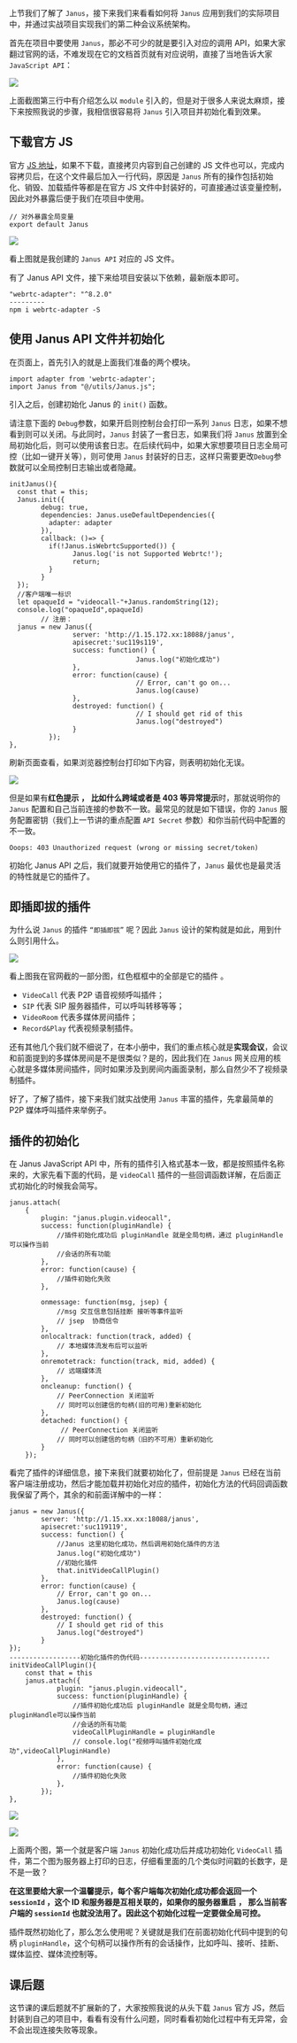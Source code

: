 上节我们了解了 `Janus`，接下来我们来看看如何将 `Janus` 应用到我们的实际项目中，并通过实战项目实现我们的第二种会议系统架构。

首先在项目中要使用 `Janus`，那必不可少的就是要引入对应的调用 API，如果大家翻过官网的话，不难发现在它的文档首页就有对应说明，直接了当地告诉大家 `JavaScript API`：

![](https://p3-juejin.byteimg.com/tos-cn-i-k3u1fbpfcp/b49d980ed0ff415e9969e8283c8492ee~tplv-k3u1fbpfcp-zoom-1.image)

上面截图第三行中有介绍怎么以 `module` 引入的，但是对于很多人来说太麻烦，接下来按照我说的步骤，我相信很容易将 `Janus` 引入项目并初始化看到效果。

## **下载官方** **JS**

官方 [JS 地址](https://github.com/meetecho/janus-gateway/blob/master/html/janus.js)，如果不下载，直接拷贝内容到自己创建的 JS 文件也可以，完成内容拷贝后，在这个文件最后加入一行代码，原因是 `Janus` 所有的操作包括初始化、销毁、加载插件等都是在官方 JS 文件中封装好的，可直接通过该变量控制，因此对外暴露后便于我们在项目中使用。

```
// 对外暴露全局变量
export default Janus
```

![](https://p3-juejin.byteimg.com/tos-cn-i-k3u1fbpfcp/102c2da93a124e0794bcf2b04774b55d~tplv-k3u1fbpfcp-zoom-1.image)

看上图就是我创建的 `Janus API` 对应的 JS 文件。

有了 Janus API 文件，接下来给项目安装以下依赖，最新版本即可。

```
"webrtc-adapter": "^8.2.0"
---------
npm i webrtc-adapter -S
```

## **使用 Janus** **API** **文件并初始化**

在页面上，首先引入的就是上面我们准备的两个模块。

```
import adapter from 'webrtc-adapter';
import Janus from "@/utils/Janus.js";
```

引入之后，创建初始化 Janus 的 `init()` 函数。

请注意下面的 `Debug`参数，如果开启则控制台会打印一系列 `Janus` 日志，如果不想看到则可以关闭。与此同时，`Janus` 封装了一套日志，如果我们将 `Janus` 放置到全局初始化后，则可以使用该套日志。在后续代码中，如果大家想要项目日志全局可控（比如一键开关等），则可使用 `Janus` 封装好的日志，这样只需要更改`Debug`参数就可以全局控制日志输出或者隐藏。

```
initJanus(){
  const that = this;
  Janus.init({
        debug: true,
        dependencies: Janus.useDefaultDependencies({
          adapter: adapter
        }),
        callback: ()=> {
          if(!Janus.isWebrtcSupported()) {
                Janus.log('is not Supported Webrtc!');
                return;
          }
        }
  });
  //客户端唯一标识
  let opaqueId = "videocall-"+Janus.randomString(12);
  console.log("opaqueId",opaqueId)
        // 注册：
  janus = new Janus({
                server: 'http://1.15.172.xx:18088/janus',
                apisecret:'suc119s119',
                success: function() {
                                Janus.log("初始化成功")
                },
                error: function(cause) {
                                // Error, can't go on...
                                Janus.log(cause)
                },
                destroyed: function() {
                                // I should get rid of this
                                Janus.log("destroyed")
                }
          });            
},
```

刷新页面查看，如果浏览器控制台打印如下内容，则表明初始化无误。

![](https://p3-juejin.byteimg.com/tos-cn-i-k3u1fbpfcp/3fe1f83e58da4e56bedee8c47813d003~tplv-k3u1fbpfcp-zoom-1.image)

但是如果有**红色提示** **，** **比如什么跨域或者是 403 等异常提示**时，那就说明你的 `Janus` 配置和自己当前连接的参数不一致。最常见的就是如下错误，你的 `Janus` 服务配置密钥（我们上一节讲的重点配置 `API Secret` 参数）和你当前代码中配置的不一致。

```
Ooops: 403 Unauthorized request (wrong or missing secret/token)
```

初始化 Janus API 之后，我们就要开始使用它的插件了，`Janus` 最优也是最灵活的特性就是它的插件了。

## **即插即拔的插件**

为什么说 `Janus` 的插件 `“即插即拔”` 呢？因此 `Janus` 设计的架构就是如此，用到什么则引用什么。

![](https://p3-juejin.byteimg.com/tos-cn-i-k3u1fbpfcp/8c4f2681194044e8886465e377d6e730~tplv-k3u1fbpfcp-zoom-1.image)

看上图我在官网截的一部分图，红色框框中的全部是它的插件 。

-   `VideoCall` 代表 P2P 语音视频呼叫插件；
-   `SIP` 代表 SIP 服务器插件，可以呼叫转移等等；
-   `VideoRoom` 代表多媒体房间插件；
-   `Record&Play` 代表视频录制插件。

还有其他几个我们就不细说了，在本小册中，我们的重点核心就是**实现会议**，会议和前面提到的多媒体房间是不是很类似？是的，因此我们在 `Janus` 网关应用的核心就是多媒体房间插件，同时如果涉及到房间内画面录制，那么自然少不了视频录制插件。

好了，了解了插件，接下来我们就实战使用 `Janus` 丰富的插件，先拿最简单的 P2P 媒体呼叫插件来举例子。

## **插件的初始化**

在 Janus JavaScript API 中，所有的插件引入格式基本一致，都是按照插件名称来的，大家先看下面的代码，是 `videoCall` 插件的一些回调函数详解，在后面正式初始化的时候我会简写。

```
janus.attach(
    {
        plugin: "janus.plugin.videocall",
        success: function(pluginHandle) {
            //插件初始化成功后 pluginHandle 就是全局句柄，通过 pluginHandle可以操作当前
            //会话的所有功能
        },
        error: function(cause) {
            //插件初始化失败
        },
       
        onmessage: function(msg, jsep) {
            //msg 交互信息包括挂断 接听等事件监听
            // jsep  协商信令
        },
        onlocaltrack: function(track, added) {
            // 本地媒体流发布后可以监听
        },
        onremotetrack: function(track, mid, added) {
            // 远端媒体流
        },
        oncleanup: function() {
            // PeerConnection 关闭监听
            // 同时可以创建信的句柄(旧的可用)重新初始化
        },
        detached: function() {
             // PeerConnection 关闭监听
            // 同时可以创建信的句柄（旧的不可用）重新初始化
        }
    });
```

看完了插件的详细信息，接下来我们就要初始化了，但前提是 `Janus` 已经在当前客户端注册成功，然后才能加载并初始化对应的插件，初始化方法的代码回调函数我保留了两个，其余的和前面详解中的一样：

```
janus = new Janus({
        server: 'http://1.15.xx.xx:18088/janus',
        apisecret:'suc119119',
        success: function() {
            //Janus 这里初始化成功，然后调用初始化插件的方法
            Janus.log("初始化成功")
            //初始化插件
            that.initVideoCallPlugin()
        },
        error: function(cause) {
            // Error, can't go on...
            Janus.log(cause)
        },
        destroyed: function() {
            // I should get rid of this
            Janus.log("destroyed")
        }
});
------------------初始化插件的伪代码---------------------------------
initVideoCallPlugin(){
    const that = this
    janus.attach({
            plugin: "janus.plugin.videocall",
            success: function(pluginHandle) {
                //插件初始化成功后 pluginHandle 就是全局句柄，通过 pluginHandle可以操作当前
                //会话的所有功能
                videoCallPluginHandle = pluginHandle
                // console.log("视频呼叫插件初始化成功",videoCallPluginHandle)
            },
            error: function(cause) {
                //插件初始化失败
            },
        });
},
```

![](https://p3-juejin.byteimg.com/tos-cn-i-k3u1fbpfcp/87e20907c07f44f2b6b07bf2feb5f015~tplv-k3u1fbpfcp-zoom-1.image)

![](https://p3-juejin.byteimg.com/tos-cn-i-k3u1fbpfcp/bb19549c3d704a3cbad95cedea621235~tplv-k3u1fbpfcp-zoom-1.image)

上面两个图，第一个就是客户端 `Janus` 初始化成功后并成功初始化 `VideoCall` 插件，第二个图为服务器上打印的日志，仔细看里面的几个类似时间戳的长数字，是不是一致？

**在这里要给大家一个温馨提示，每个客户端每次初始化成功都会返回一个 `sessionId` ，这个 ID 和服务器是互相关联的，如果你的服务器重启** **，** **那么当前客户端的 `sessionId` 也就没法用了。因此这个初始化过程一定要做全局可控。**

插件既然初始化了，那么怎么使用呢？关键就是我们在前面初始化代码中提到的句柄 `pluginHandle`，这个句柄可以操作所有的会话操作，比如呼叫、接听、挂断、媒体监控、媒体流控制等。

## **课后题**

这节课的课后题就不扩展新的了，大家按照我说的从头下载 `Janus` 官方 JS，然后封装到自己的项目中，看看有没有什么问题，同时看看初始化过程中有无异常，会不会出现连接失败等现象。